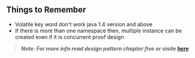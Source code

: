 ## Things to Remember
- Volatile key word don't work java 1.4 version and above
- If there is more than one namespace then, multiple instance can be created even if it is concurrent proof design

> ***Note: For more info read design pattern chapter five or visite [here](https://www.baeldung.com/java-singleton-double-checked-locking)***